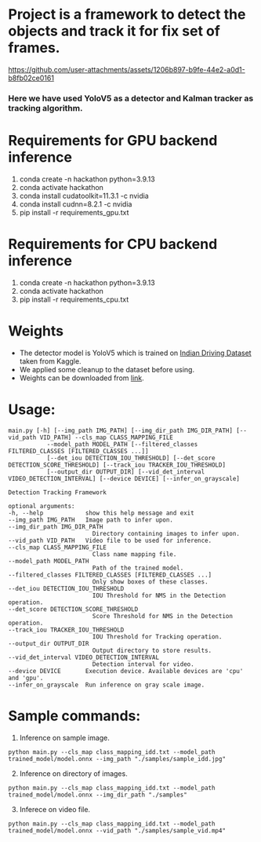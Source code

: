 
# Project is a framework to detect the objects and track it for fix set of frames.

https://github.com/user-attachments/assets/1206b897-b9fe-44e2-a0d1-b8fb02ce0161

### Here we have used YoloV5 as a detector and Kalman tracker as tracking algorithm.

# Requirements for GPU backend inference
1. conda create -n hackathon python=3.9.13
2. conda activate hackathon
3. conda install cudatoolkit=11.3.1 -c nvidia
4. conda install cudnn=8.2.1 -c nvidia
5. pip install -r requirements_gpu.txt

# Requirements for CPU backend inference
1. conda create -n hackathon python=3.9.13
2. conda activate hackathon
3. pip install -r requirements_cpu.txt

# Weights
- The detector model is YoloV5 which is trained on [Indian Driving Dataset](https://www.kaggle.com/datasets/manjotpahwa/indian-driving-dataset) taken from Kaggle.
- We applied some cleanup to the dataset before using.
- Weights can be downloaded from [link](https://drive.google.com/file/d/1OQWbFYv1K5lzis1G1BChJGdRzkWe6-ja/view?usp=share_link).

# Usage:
> 
    main.py [-h] [--img_path IMG_PATH] [--img_dir_path IMG_DIR_PATH] [--vid_path VID_PATH] --cls_map CLASS_MAPPING_FILE
               --model_path MODEL_PATH [--filtered_classes FILTERED_CLASSES [FILTERED_CLASSES ...]]
               [--det_iou DETECTION_IOU_THRESHOLD] [--det_score DETECTION_SCORE_THRESHOLD] [--track_iou TRACKER_IOU_THRESHOLD]       
               [--output_dir OUTPUT_DIR] [--vid_det_interval VIDEO_DETECTION_INTERVAL] [--device DEVICE] [--infer_on_grayscale]      

    Detection Tracking Framework

    optional arguments:
    -h, --help            show this help message and exit
    --img_path IMG_PATH   Image path to infer upon.
    --img_dir_path IMG_DIR_PATH
                            Directory containing images to infer upon.
    --vid_path VID_PATH   Video file to be used for inference.
    --cls_map CLASS_MAPPING_FILE
                            Class name mapping file.
    --model_path MODEL_PATH
                            Path of the trained model.
    --filtered_classes FILTERED_CLASSES [FILTERED_CLASSES ...]
                            Only show boxes of these classes.
    --det_iou DETECTION_IOU_THRESHOLD
                            IOU Threshold for NMS in the Detection operation.
    --det_score DETECTION_SCORE_THRESHOLD
                            Score Threshold for NMS in the Detection operation.
    --track_iou TRACKER_IOU_THRESHOLD
                            IOU Threshold for Tracking operation.
    --output_dir OUTPUT_DIR
                            Output directory to store results.
    --vid_det_interval VIDEO_DETECTION_INTERVAL
                            Detection interval for video.
    --device DEVICE       Execution device. Available devices are 'cpu' and 'gpu'.
    --infer_on_grayscale  Run inference on gray scale image.

# Sample commands:
1. Inference on sample image.
>
    python main.py --cls_map class_mapping_idd.txt --model_path trained_model/model.onnx --img_path "./samples/sample_idd.jpg"

2. Inference on directory of images.
>
    python main.py --cls_map class_mapping_idd.txt --model_path trained_model/model.onnx --img_dir_path "./samples"

3. Inferece on video file.
> 
    python main.py --cls_map class_mapping_idd.txt --model_path trained_model/model.onnx --vid_path "./samples/sample_vid.mp4"
